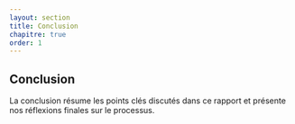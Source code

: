 ```yaml
---
layout: section
title: Conclusion
chapitre: true
order: 1
---
```


## Conclusion
La conclusion résume les points clés discutés dans ce rapport et présente nos réflexions finales sur le processus.
